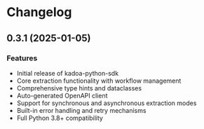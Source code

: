 # Changelog

## 0.3.1 (2025-01-05)

### Features

* Initial release of kadoa-python-sdk
* Core extraction functionality with workflow management  
* Comprehensive type hints and dataclasses
* Auto-generated OpenAPI client
* Support for synchronous and asynchronous extraction modes
* Built-in error handling and retry mechanisms
* Full Python 3.8+ compatibility